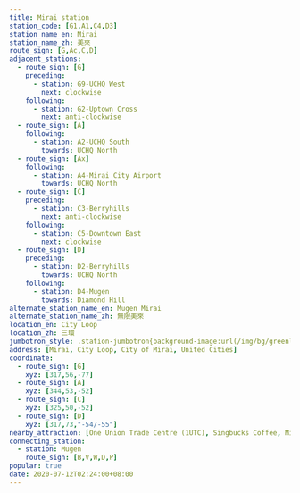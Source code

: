 ```yaml
---
title: Mirai station
station_code: [G1,A1,C4,D3]
station_name_en: Mirai
station_name_zh: 美來
route_sign: [G,Ac,C,D]
adjacent_stations:
  - route_sign: [G]
    preceding:
      - station: G9-UCHQ West
        next: clockwise
    following:
      - station: G2-Uptown Cross
        next: anti-clockwise
  - route_sign: [A]
    following:
      - station: A2-UCHQ South
        towards: UCHQ North
  - route_sign: [Ax]
    following:
      - station: A4-Mirai City Airport
        towards: UCHQ North
  - route_sign: [C]
    preceding:
      - station: C3-Berryhills
        next: anti-clockwise
    following:
      - station: C5-Downtown East
        next: clockwise
  - route_sign: [D]
    preceding:
      - station: D2-Berryhills
        towards: UCHQ North
    following:
      - station: D4-Mugen
        towards: Diamond Hill
alternate_station_name_en: Mugen Mirai
alternate_station_name_zh: 無限美來
location_en: City Loop
location_zh: 三環
jumbotron_style: .station-jumbotron{background-image:url(/img/bg/greenline.png),url(/img/bg/airportline.png),url(/img/bg/airportexpress.png),url(/img/bg/cityloopline.png),url(/img/bg/diamondline.png);background-repeat:no-repeat;background-size:100% 10px,50% 10px,50% 10px,100% 10px,100% 10px;background-position:0 70px,right 100px,right 130px,0 160px,0 190px}
address: [Mirai, City Loop, City of Mirai, United Cities]
coordinate:
  - route_sign: [G]
    xyz: [317,56,-77]
  - route_sign: [A]
    xyz: [344,53,-52]
  - route_sign: [C]
    xyz: [325,50,-52]
  - route_sign: [D]
    xyz: [317,73,"-54/-55"]
nearby_attraction: [One Union Trade Centre (1UTC), Singbucks Coffee, Mirai Tower, Central Clock Tower, Fhoenix Hill Aviary]
connecting_station:
  - station: Mugen
    route_sign: [B,V,W,D,P]
popular: true
date: 2020-07-12T02:24:00+08:00
---
```


